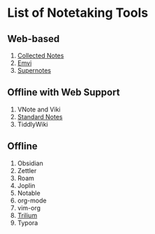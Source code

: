 # List of Notetaking Tools

## Web-based

1. [Collected Notes](https://collectednotes.com/)
2. [Emvi](https://emvi.com/)
3. [Supernotes](https://supernotes.app)

## Offline with Web Support

1. VNote and Viki
2. [Standard Notes](https://standardnotes.org/)
3. TiddlyWiki

## Offline

1. Obsidian
2. Zettler
3. Roam
4. Joplin
5. Notable
6. org-mode
7. vim-org
8. [Trilium](https://github.com/zadam/trilium)
9. Typora

